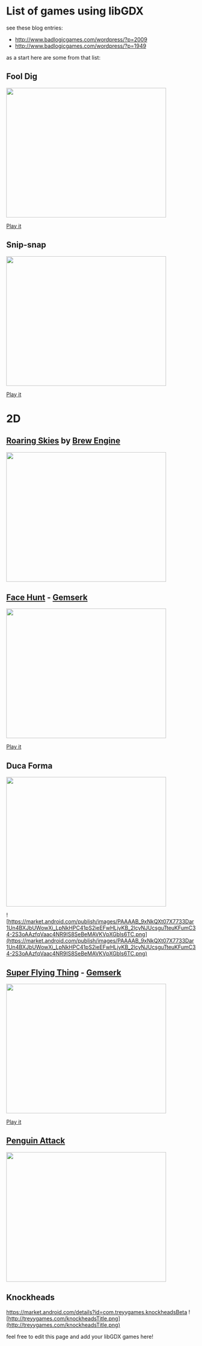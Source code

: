 # List of games using libGDX #

see these blog entries:
  * http://www.badlogicgames.com/wordpress/?p=2009
  * http://www.badlogicgames.com/wordpress/?p=1949

as a start here are some from that list:


## Fool Dig ##

<a href='http://www.youtube.com/watch?feature=player_embedded&v=r7uXBz3V80Y' target='_blank'><img src='http://img.youtube.com/vi/r7uXBz3V80Y/0.jpg' width='425' height=344 /></a>

[Play it](https://play.google.com/store/apps/details?id=info.u250.digs)

## Snip-snap ##

<a href='http://www.youtube.com/watch?feature=player_embedded&v=rYsenk63jdo' target='_blank'><img src='http://img.youtube.com/vi/rYsenk63jdo/0.jpg' width='425' height=344 /></a>

[Play it](https://play.google.com/store/apps/details?id=com.vedidev.pstickers&feature=more_from_developer#?t=W251bGwsMSwxLDEwMiwiY29tLnZlZGlkZXYucHN0aWNrZXJzIl0)


# 2D #

## [Roaring Skies](http://www.brewengine.com/games/roaringskies) by [Brew Engine](http://www.brewengine.com/) ##

<a href='http://www.youtube.com/watch?feature=player_embedded&v=J0_slg33UXU' target='_blank'><img src='http://img.youtube.com/vi/J0_slg33UXU/0.jpg' width='425' height=344 /></a>

## [Face Hunt](https://market.android.com/details?id=com.gemserk.games.facehunt) - [Gemserk](http://blog.gemserk.com) ##

<a href='http://www.youtube.com/watch?feature=player_embedded&v=PIvGcaPlbTg' target='_blank'><img src='http://img.youtube.com/vi/PIvGcaPlbTg/0.jpg' width='425' height=344 /></a>

[Play it](https://market.android.com/details?id=com.gemserk.games.facehunt)

## Duca Forma ##
<a href='http://www.youtube.com/watch?feature=player_embedded&v=vh3BUo2pZqw' target='_blank'><img src='http://img.youtube.com/vi/vh3BUo2pZqw/0.jpg' width='425' height=344 /></a>

![https://market.android.com/publish/images/PAAAAB_9xNkQXt07X7733Dar1Un4BXJbUWowXi_LpNkHPC41pS2ieEFwHLjyKB_2lcyNJUcsguTteuKFumC34-2S3oAAzfqVaac4NR9IS8SeBeMAVKVpXGbls6TC.png](https://market.android.com/publish/images/PAAAAB_9xNkQXt07X7733Dar1Un4BXJbUWowXi_LpNkHPC41pS2ieEFwHLjyKB_2lcyNJUcsguTteuKFumC34-2S3oAAzfqVaac4NR9IS8SeBeMAVKVpXGbls6TC.png)

## [Super Flying Thing](https://market.android.com/details?id=com.gemserk.games.superflyingthing) - [Gemserk](http://blog.gemserk.com) ##
<a href='http://www.youtube.com/watch?feature=player_embedded&v=5B_P4ufPTN0' target='_blank'><img src='http://img.youtube.com/vi/5B_P4ufPTN0/0.jpg' width='425' height=344 /></a>

[Play it](https://market.android.com/details?id=com.gemserk.games.superflyingthing)

## [Penguin Attack](https://market.android.com/details?id=com.tani.penguinattack) ##
<a href='http://www.youtube.com/watch?feature=player_embedded&v=vFkeBrCxdzQ' target='_blank'><img src='http://img.youtube.com/vi/vFkeBrCxdzQ/0.jpg' width='425' height=344 /></a>

## Knockheads ##
https://market.android.com/details?id=com.treyygames.knockheadsBeta
![http://treyygames.com/knockheadsTitle.png](http://treyygames.com/knockheadsTitle.png)

feel free to edit this page and add your libGDX games here!
